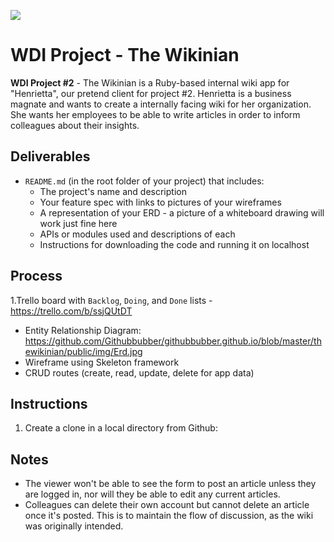 ![](https://raw.githubusercontent.com/Githubbubber/githubbubber.github.io/master/thewikinian/public/img/thewiki.png)

# WDI Project - The Wikinian

**WDI Project #2** - The Wikinian is a Ruby-based internal wiki app for "Henrietta", 
our pretend client for project #2. Henrietta is a business magnate and wants to create a internally facing wiki for her organization. She wants her employees to be able to write articles in order to inform colleagues about their insights.


## Deliverables

* `README.md` (in the root folder of your project) that includes:
  * The project's name and description
  * Your feature spec with links to pictures of your wireframes
  * A representation of your ERD - a picture of a whiteboard drawing will work
  just fine here
  * APIs or modules used and descriptions of each
  * Instructions for downloading the code and running it on localhost


## Process

1.Trello board with `Backlog`, `Doing`, and `Done` lists
    - https://trello.com/b/ssjQUtDT
- Entity Relationship Diagram: https://github.com/Githubbubber/githubbubber.github.io/blob/master/thewikinian/public/img/Erd.jpg
- Wireframe using Skeleton framework
- CRUD routes (create, read, update, delete for app data)

## Instructions
1. Create a clone in a local directory from Github: 

## Notes
- The viewer won't be able to see the form to post an article unless they are logged in, nor will they be able to edit any current articles.
- Colleagues can delete their own account but cannot delete an article once it's posted. This is to maintain the flow of discussion, as the wiki was originally intended.
